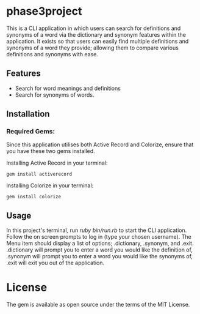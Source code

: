# phase3project

This is a CLI application in which users can search for definitions and synonyms of a word via the dictionary and synonym features within the application. It exists so that users can easily find multiple definitions and synonyms of a word they provide; allowing them to compare various definitions and synonyms with ease.

## Features

- Search for word meanings and definitions
- Search for synonyms of words.

## Installation

### Required Gems:

Since this application utilises both Active Record and Colorize, ensure that you have these two gems installed.

Installing Active Record in your terminal:

```
gem install activerecord
```

Installing Colorize in your terminal:

```
gem install colorize
```

## Usage

In this project's terminal, run _ruby bin/run.rb_ to start the CLI application. Follow the on screen prompts to log in (type your chosen username). The Menu item should display a list of options; .dictionary, .synonym, and .exit. .dictionary will prompt you to enter a word you would like the definition of, .synonym will prompt you to enter a word you would like the synonyms of, .exit will exit you out of the application.

# License

The gem is available as open source under the terms of the MIT License.
